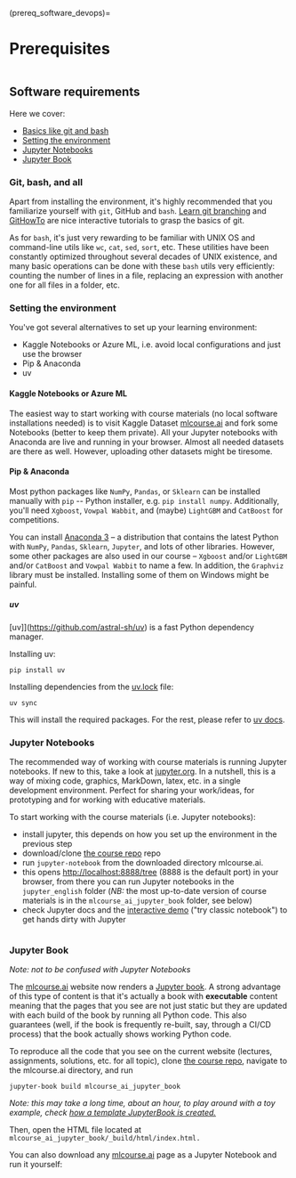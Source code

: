 (prereq_software_devops)=

# Prerequisites

```{figure} /_static/img/ods_stickers.jpg
```

## Software requirements

Here we cover:

- [Basics like git and bash](git-bash-and-all)
- [Setting the environment](setting-the-environment)
- [Jupyter Notebooks](jupyter-notebooks)
- [Jupyter Book](jupyter-book)

### Git, bash, and all

Apart from installing the environment, it's highly recommended that you familiarize yourself with `git`, GitHub and `bash`. [Learn git branching](https://learngitbranching.js.org/) and [GitHowTo](https://githowto.com/) are nice interactive tutorials to grasp the basics of git.

As for `bash`, it's just very rewarding to be familiar with UNIX OS and command-line utils like `wc`, `cat`, `sed`, `sort`, etc. These utilities have been constantly optimized throughout several decades of UNIX existence, and many basic operations can be done with these `bash` utils very efficiently: counting the number of lines in a file, replacing an expression with another one for all files in a folder, etc.


### Setting the environment

You've got several alternatives to set up your learning environment:

 - Kaggle Notebooks or Azure ML, i.e. avoid local configurations and just use the browser
 - Pip & Anaconda
 - uv

#### Kaggle Notebooks or Azure ML

The easiest way to start working with course materials (no local software installations needed) is to visit Kaggle Dataset [mlcourse.ai](https://www.kaggle.com/kashnitsky/mlcourse) and fork some Notebooks (better to keep them private). All your Jupyter notebooks with Anaconda are live and running in your browser. Almost all needed datasets are there as well. However, uploading other datasets might be tiresome.

#### Pip & Anaconda

Most python packages like `NumPy`, `Pandas`, or  `Sklearn` can be installed manually with `pip` -- Python installer, e.g. `pip install numpy`. Additionally, you'll need `Xgboost`, `Vowpal Wabbit`, and (maybe) `LightGBM` and `CatBoost` for competitions.

You can install [Anaconda 3](https://www.anaconda.com/download/) – a distribution that contains the latest Python with `NumPy`, `Pandas`, `Sklearn`, `Jupyter`, and lots of other libraries. However, some other packages are also used in our course – `Xgboost` and/or `LightGBM` and/or `CatBoost` and `Vowpal Wabbit` to name a few. In addition, the `Graphviz` library must be installed. Installing some of them on Windows might be painful.

##### uv

[uv]](https://github.com/astral-sh/uv) is a fast Python dependency manager.

Installing uv:

```shell
pip install uv
```

Installing dependencies from the [uv.lock](uv.lock) file:

```shell
uv sync
```

This will install the required packages. For the rest, please refer to [uv docs](https://docs.astral.sh/uv/getting-started/first-steps/).


### Jupyter Notebooks

The recommended way of working with course materials is running Jupyter notebooks. If new to this, take a look at [jupyter.org](http://jupyter.org/). In a nutshell, this is a way of mixing code, graphics, MarkDown, latex, etc. in a single development environment. Perfect for sharing your work/ideas, for prototyping and for working with educative materials.

To start working with the course materials (i.e. Jupyter notebooks):

- install jupyter, this depends on how you set up the environment in the previous step
- download/clone [the course repo](https://github.com/Yorko/mlcourse.ai) repo
- run `jupyter-notebook` from the downloaded directory mlcourse.ai.
- this opens [http://localhost:8888/tree](http://localhost:8888/tree) (8888 is the default port) in your browser, from there you can run Jupyter notebooks in the `jupyter_english` folder (_NB:_ the most up-to-date version of course materials is in the `mlcourse_ai_jupyter_book` folder, see below)
- check Jupyter docs and the [interactive demo](https://jupyter.org/try) ("try classic notebook") to get hands dirty with Jupyter


```{figure} /_static/img/intro_running_jupyter.png
```

### Jupyter Book

_Note: not to be confused with Jupyter Notebooks_

The [mlcourse.ai](https://mlcourse.ai) website now renders a [Jupyter book](https://jupyterbook.org/intro.html). A strong advantage of this type of content is that it's actually a book with __executable__ content meaning that the pages that you see are not just static but they are updated with each build of the book by running all Python code. This also guarantees (well, if the book is frequently re-built, say, through a CI/CD process) that the book actually shows working Python code.

To reproduce all the code that you see on the current website (lectures, assignments, solutions, etc. for all topic), clone [the course repo](https://github.com/Yorko/mlcourse.ai), navigate to the mlcourse.ai directory, and run

```shell
jupyter-book build mlcourse_ai_jupyter_book
```
_Note: this may take a long time, about an hour, to play around with a toy example, check [how a template JupyterBook is created.](https://jupyterbook.org/start/create.html)_

Then, open the HTML file located at `mlcourse_ai_jupyter_book/_build/html/index.html.`

You can also download any [mlcourse.ai](https://mlcourse.ai) page as a Jupyter Notebook and run it yourself:


```{figure} /_static/img/download_as_jupyter.png
```
